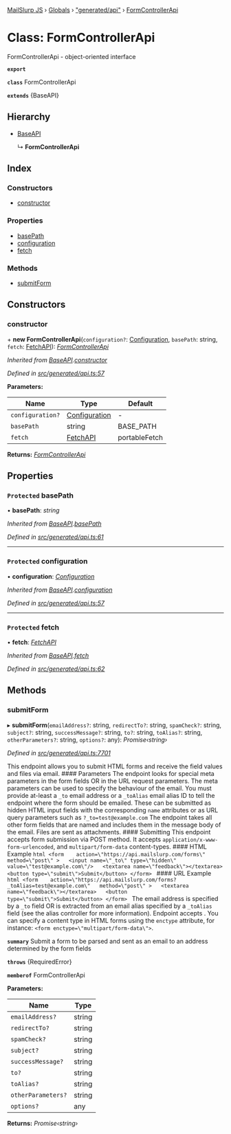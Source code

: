[MailSlurp JS](../README.md) › [Globals](../globals.md) › ["generated/api"](../modules/_generated_api_.md) › [FormControllerApi](_generated_api_.formcontrollerapi.md)

# Class: FormControllerApi

FormControllerApi - object-oriented interface

**`export`** 

**`class`** FormControllerApi

**`extends`** {BaseAPI}

## Hierarchy

* [BaseAPI](_generated_api_.baseapi.md)

  ↳ **FormControllerApi**

## Index

### Constructors

* [constructor](_generated_api_.formcontrollerapi.md#constructor)

### Properties

* [basePath](_generated_api_.formcontrollerapi.md#protected-basepath)
* [configuration](_generated_api_.formcontrollerapi.md#protected-configuration)
* [fetch](_generated_api_.formcontrollerapi.md#protected-fetch)

### Methods

* [submitForm](_generated_api_.formcontrollerapi.md#submitform)

## Constructors

###  constructor

\+ **new FormControllerApi**(`configuration?`: [Configuration](_generated_configuration_.configuration.md), `basePath`: string, `fetch`: [FetchAPI](../interfaces/_generated_api_.fetchapi.md)): *[FormControllerApi](_generated_api_.formcontrollerapi.md)*

*Inherited from [BaseAPI](_generated_api_.baseapi.md).[constructor](_generated_api_.baseapi.md#constructor)*

*Defined in [src/generated/api.ts:57](https://github.com/mailslurp/mailslurp-client-ts-js/blob/e9348f1/src/generated/api.ts#L57)*

**Parameters:**

Name | Type | Default |
------ | ------ | ------ |
`configuration?` | [Configuration](_generated_configuration_.configuration.md) | - |
`basePath` | string |  BASE_PATH |
`fetch` | [FetchAPI](../interfaces/_generated_api_.fetchapi.md) |  portableFetch |

**Returns:** *[FormControllerApi](_generated_api_.formcontrollerapi.md)*

## Properties

### `Protected` basePath

• **basePath**: *string*

*Inherited from [BaseAPI](_generated_api_.baseapi.md).[basePath](_generated_api_.baseapi.md#protected-basepath)*

*Defined in [src/generated/api.ts:61](https://github.com/mailslurp/mailslurp-client-ts-js/blob/e9348f1/src/generated/api.ts#L61)*

___

### `Protected` configuration

• **configuration**: *[Configuration](_generated_configuration_.configuration.md)*

*Inherited from [BaseAPI](_generated_api_.baseapi.md).[configuration](_generated_api_.baseapi.md#protected-configuration)*

*Defined in [src/generated/api.ts:57](https://github.com/mailslurp/mailslurp-client-ts-js/blob/e9348f1/src/generated/api.ts#L57)*

___

### `Protected` fetch

• **fetch**: *[FetchAPI](../interfaces/_generated_api_.fetchapi.md)*

*Inherited from [BaseAPI](_generated_api_.baseapi.md).[fetch](_generated_api_.baseapi.md#protected-fetch)*

*Defined in [src/generated/api.ts:62](https://github.com/mailslurp/mailslurp-client-ts-js/blob/e9348f1/src/generated/api.ts#L62)*

## Methods

###  submitForm

▸ **submitForm**(`emailAddress?`: string, `redirectTo?`: string, `spamCheck?`: string, `subject?`: string, `successMessage?`: string, `to?`: string, `toAlias?`: string, `otherParameters?`: string, `options?`: any): *Promise‹string›*

*Defined in [src/generated/api.ts:7701](https://github.com/mailslurp/mailslurp-client-ts-js/blob/e9348f1/src/generated/api.ts#L7701)*

This endpoint allows you to submit HTML forms and receive the field values and files via email.   #### Parameters The endpoint looks for special meta parameters in the form fields OR in the URL request parameters. The meta parameters can be used to specify the behaviour of the email.   You must provide at-least a `_to` email address or a `_toAlias` email alias ID to tell the endpoint where the form should be emailed. These can be submitted as hidden HTML input fields with the corresponding `name` attributes or as URL query parameters such as `?_to=test@example.com`  The endpoint takes all other form fields that are named and includes them in the message body of the email. Files are sent as attachments.  #### Submitting This endpoint accepts form submission via POST method. It accepts `application/x-www-form-urlencoded`, and `multipart/form-data` content-types.  #### HTML Example ```html <form    action=\"https://api.mailslurp.com/forms\"   method=\"post\" >   <input name=\"_to\" type=\"hidden\" value=\"test@example.com\"/>   <textarea name=\"feedback\"></textarea>   <button type=\"submit\">Submit</button> </form> ```  #### URL Example ```html <form    action=\"https://api.mailslurp.com/forms?_toAlias=test@example.com\"   method=\"post\" >   <textarea name=\"feedback\"></textarea>   <button type=\"submit\">Submit</button> </form> ```    The email address is specified by a `_to` field OR is extracted from an email alias specified by a `_toAlias` field (see the alias controller for more information).  Endpoint accepts .  You can specify a content type in HTML forms using the `enctype` attribute, for instance: `<form enctype=\"multipart/form-data\">`.

**`summary`** Submit a form to be parsed and sent as an email to an address determined by the form fields

**`throws`** {RequiredError}

**`memberof`** FormControllerApi

**Parameters:**

Name | Type |
------ | ------ |
`emailAddress?` | string |
`redirectTo?` | string |
`spamCheck?` | string |
`subject?` | string |
`successMessage?` | string |
`to?` | string |
`toAlias?` | string |
`otherParameters?` | string |
`options?` | any |

**Returns:** *Promise‹string›*
